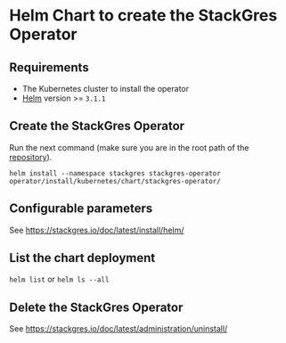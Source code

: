 # Helm Chart to create the StackGres Operator

## Requirements

* The Kubernetes cluster to install the operator
* [Helm](https://helm.sh/docs/using_helm/#installing-helm) version >= `3.1.1`

## Create the StackGres Operator

Run the next command (make sure you are in the root path of the [repository](https://gitlab.com/ongresinc/stackgres)).

`helm install --namespace stackgres stackgres-operator operator/install/kubernetes/chart/stackgres-operator/`

## Configurable parameters

See https://stackgres.io/doc/latest/install/helm/

## List the chart deployment

`helm list` or `helm ls --all`

## Delete the StackGres Operator

See https://stackgres.io/doc/latest/administration/uninstall/
